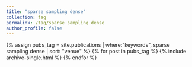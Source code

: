 ```yaml
---
title: "sparse sampling dense"
collection: tag
permalink: /tag/sparse sampling dense
author_profile: false
---
```

{% assign pubs_tag = site.publications | where:"keywords", sparse sampling dense | sort: "venue" %}
{% for post in pubs_tag %}
  {% include archive-single.html %}
{% endfor %}